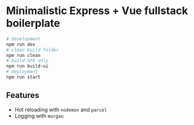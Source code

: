 # Minimalistic Express + Vue fullstack boilerplate

```bash
# development
npm run dev
# clean build folder
npm run clean
# build SPA only
npm run build-ui
# deployment
npm run start
```

## Features

- Hot reloading with `nodemon` and `parcel`
- Logging with `morgan`
